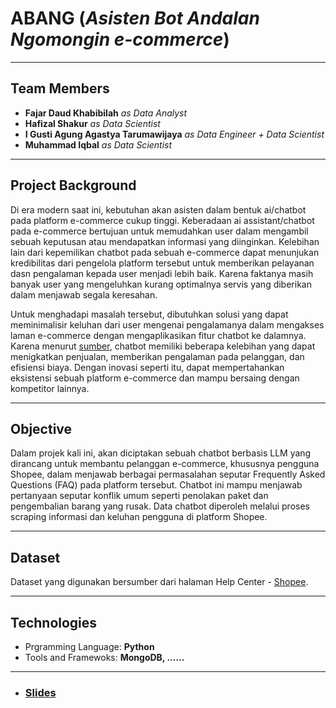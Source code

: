 # ABANG (*Asisten Bot Andalan Ngomongin e-commerce*)
---
## Team Members
- **Fajar Daud Khabibilah** *as Data Analyst*
- **Hafizal Shakur** *as Data Scientist*
- **I Gusti Agung Agastya Tarumawijaya** *as Data Engineer + Data Scientist*
- **Muhammad Iqbal** *as Data Scientist*
---
## Project Background
Di era modern saat ini, kebutuhan akan asisten dalam bentuk ai/chatbot pada platform e-commerce cukup tinggi. Keberadaan ai assistant/chatbot pada e-commerce bertujuan untuk memudahkan user dalam mengambil sebuah keputusan atau mendapatkan informasi yang diinginkan. Kelebihan lain dari kepemilikan chatbot pada sebuah e-commerce dapat menunjukan kredibilitas dari pengelola platform tersebut untuk memberikan pelayanan dasn pengalaman  kepada user menjadi lebih baik. Karena faktanya masih banyak user yang mengeluhkan kurang optimalnya servis yang diberikan dalam menjawab segala keresahan.

Untuk menghadapi masalah tersebut, dibutuhkan solusi yang dapat meminimalisir keluhan dari user mengenai pengalamanya dalam mengakses laman e-commerce dengan mengaplikasikan fitur chatbot ke dalamnya. Karena menurut [sumber](https://www.puskomedia.id/blog/chatbot-dalam-industri-e-commerce-dongkrak-dukungan-pelanggan-dan-tingkatkan-pengalaman-berbelanja/?utm_source=chatgpt.com), chatbot memiliki beberapa kelebihan yang dapat menigkatkan penjualan, memberikan pengalaman pada pelanggan, dan efisiensi biaya. Dengan inovasi seperti itu, dapat mempertahankan eksistensi sebuah platform e-commerce dan mampu bersaing dengan kompetitor lainnya.

---
## Objective
Dalam projek kali ini, akan diciptakan sebuah chatbot berbasis LLM yang dirancang untuk membantu pelanggan e-commerce, khususnya pengguna Shopee, dalam menjawab berbagai permasalahan seputar Frequently Asked Questions (FAQ) pada platform tersebut. Chatbot ini mampu menjawab pertanyaan seputar konflik umum seperti penolakan paket dan pengembalian barang yang rusak. Data chatbot diperoleh melalui proses scraping informasi dan keluhan pengguna di platform Shopee.

---
## Dataset
Dataset yang digunakan bersumber dari halaman Help Center - [Shopee](https://help.shopee.co.id/portal/4/category).

---
## Technologies
- Prgramming Language: **Python**
- Tools and Framewoks: **MongoDB, ......** 

---
- ### [Slides](link)